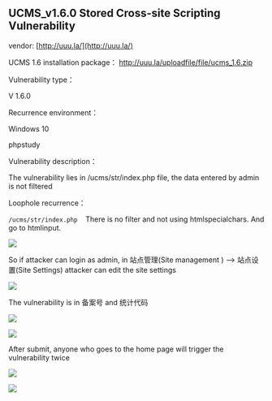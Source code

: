 ## UCMS_v1.6.0 Stored Cross-site Scripting Vulnerability

vendor: [http://uuu.la/](http://uuu.la/)

UCMS 1.6 installation package： http://uuu.la/uploadfile/file/ucms_1.6.zip

Vulnerability type：

V 1.6.0

Recurrence environment：

Windows 10

phpstudy

Vulnerability description：

The vulnerability lies in /ucms/str/index.php file, the data entered by admin is not filtered

Loophole recurrence：

`/ucms/str/index.php`    There is no filter and not using htmlspecialchars. And go to htmlinput.

![](C:\Users\yaoyongbo\AppData\Roaming\marktext\images\2023-03-30-16-01-40-image.png)

So if attacker can login as admin, in 站点管理(Site management ) --> 站点设置(Site Settings)  attacker can edit the site settings

![](C:\Users\yaoyongbo\AppData\Roaming\marktext\images\2023-03-30-16-09-59-image.png)

The vulnerability is in 备案号  and 统计代码

![](C:\Users\yaoyongbo\AppData\Roaming\marktext\images\2023-03-30-16-13-58-image.png)

![](C:\Users\yaoyongbo\AppData\Roaming\marktext\images\2023-03-30-16-16-30-image.png)

After submit, anyone who goes to the home page will trigger the vulnerability twice

![](C:\Users\yaoyongbo\AppData\Roaming\marktext\images\2023-03-30-16-18-39-image.png)

![](C:\Users\yaoyongbo\AppData\Roaming\marktext\images\2023-03-30-16-18-51-image.png)

